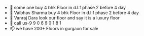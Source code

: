 - 👋 some one buy 4 bhk Floor in d.l.f phase 2 before 4 day
- 👀 Vaibhav Sharma buy 4 bhk Floor in d.l.f phase 2 before 4 day
- 🌱 Vanraj Dara look our floor and say it is a luxury floor
- 💞️ call us-9 9 0 6 6 0 1 8 1
- 📫 we have 200+ Floors in gurgaon for sale

<!---
rosha2021/rosha2021 is a ✨ special ✨ repository because its `README.md` (this file) appears on your GitHub profile.
You can click the Preview link to take a look at your changes.
--->
